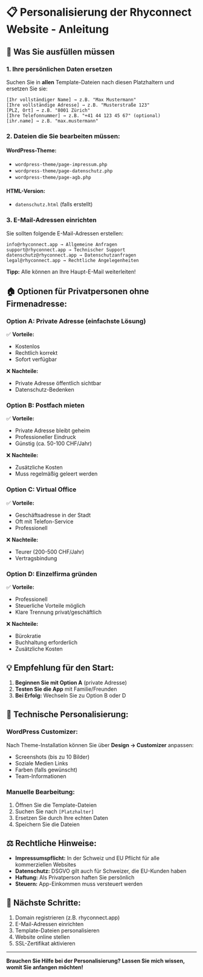 # 📋 Personalisierung der Rhyconnect Website - Anleitung

## 🎯 Was Sie ausfüllen müssen

### 1. **Ihre persönlichen Daten ersetzen**

Suchen Sie in **allen** Template-Dateien nach diesen Platzhaltern und ersetzen Sie sie:

```
[Ihr vollständiger Name] → z.B. "Max Mustermann"
[Ihre vollständige Adresse] → z.B. "Musterstraße 123"
[PLZ, Ort] → z.B. "8001 Zürich"
[Ihre Telefonnummer] → z.B. "+41 44 123 45 67" (optional)
[ihr.name] → z.B. "max.mustermann"
```

### 2. **Dateien die Sie bearbeiten müssen:**

#### WordPress-Theme:
- `wordpress-theme/page-impressum.php`
- `wordpress-theme/page-datenschutz.php` 
- `wordpress-theme/page-agb.php`

#### HTML-Version:
- `datenschutz.html` (falls erstellt)

### 3. **E-Mail-Adressen einrichten**

Sie sollten folgende E-Mail-Adressen erstellen:

```
info@rhyconnect.app → Allgemeine Anfragen
support@rhyconnect.app → Technischer Support
datenschutz@rhyconnect.app → Datenschutzanfragen
legal@rhyconnect.app → Rechtliche Angelegenheiten
```

**Tipp:** Alle können an Ihre Haupt-E-Mail weiterleiten!

## 🏠 **Optionen für Privatpersonen ohne Firmenadresse:**

### **Option A: Private Adresse (einfachste Lösung)**
✅ **Vorteile:** 
- Kostenlos
- Rechtlich korrekt
- Sofort verfügbar

❌ **Nachteile:**
- Private Adresse öffentlich sichtbar
- Datenschutz-Bedenken

### **Option B: Postfach mieten**
✅ **Vorteile:**
- Private Adresse bleibt geheim
- Professioneller Eindruck
- Günstig (ca. 50-100 CHF/Jahr)

❌ **Nachteile:**
- Zusätzliche Kosten
- Muss regelmäßig geleert werden

### **Option C: Virtual Office**
✅ **Vorteile:**
- Geschäftsadresse in der Stadt
- Oft mit Telefon-Service
- Professionell

❌ **Nachteile:**
- Teurer (200-500 CHF/Jahr)
- Vertragsbindung

### **Option D: Einzelfirma gründen**
✅ **Vorteile:**
- Professionell
- Steuerliche Vorteile möglich
- Klare Trennung privat/geschäftlich

❌ **Nachteile:**
- Bürokratie
- Buchhaltung erforderlich
- Zusätzliche Kosten

## 💡 **Empfehlung für den Start:**

1. **Beginnen Sie mit Option A** (private Adresse)
2. **Testen Sie die App** mit Familie/Freunden
3. **Bei Erfolg:** Wechseln Sie zu Option B oder D

## 🔧 **Technische Personalisierung:**

### WordPress Customizer:
Nach Theme-Installation können Sie über **Design → Customizer** anpassen:
- Screenshots (bis zu 10 Bilder)
- Soziale Medien Links
- Farben (falls gewünscht)
- Team-Informationen

### Manuelle Bearbeitung:
1. Öffnen Sie die Template-Dateien
2. Suchen Sie nach `[Platzhalter]`
3. Ersetzen Sie durch Ihre echten Daten
4. Speichern Sie die Dateien

## ⚖️ **Rechtliche Hinweise:**

- **Impressumspflicht:** In der Schweiz und EU Pflicht für alle kommerziellen Websites
- **Datenschutz:** DSGVO gilt auch für Schweizer, die EU-Kunden haben
- **Haftung:** Als Privatperson haften Sie persönlich
- **Steuern:** App-Einkommen muss versteuert werden

## 📧 **Nächste Schritte:**

1. Domain registrieren (z.B. rhyconnect.app)
2. E-Mail-Adressen einrichten 
3. Template-Dateien personalisieren
4. Website online stellen
5. SSL-Zertifikat aktivieren

---

**Brauchen Sie Hilfe bei der Personalisierung? Lassen Sie mich wissen, womit Sie anfangen möchten!**